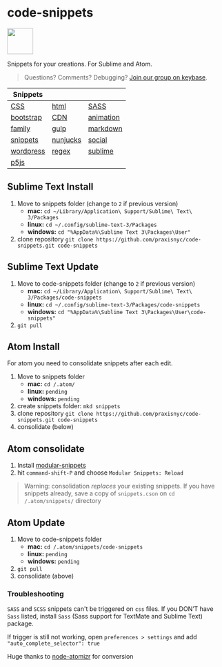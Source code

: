 # code-snippets

<a href="https://praxis.nyc"><img src="https://praxis.nyc/assets/favicons/apple-touch-icon.png" width="60px" height="60px" /></a>

Snippets for your creations. For Sublime and Atom.

> Questions? Comments? Debugging? [Join our group on keybase](https://keybase.io/team/praxis_nyc).

|Snippets|||
|---|---|---|
|[CSS](https://github.com/praxisnyc/code-snippets/tree/master/CSS#requirements)|[html](https://github.com/praxisnyc/code-snippets/tree/master/html#requirements)|[SASS](https://github.com/praxisnyc/code-snippets/tree/master/SASS#requirements)|
|[bootstrap](https://github.com/praxisnyc/code-snippets/tree/master/bootstrap#requirements)|[CDN](https://github.com/praxisnyc/code-snippets/tree/master/CDN#requirements)|[animation](https://github.com/praxisnyc/code-snippets/tree/master/animation#requirements)|
|[family](https://github.com/praxisnyc/code-snippets/tree/master/family#requirements)|[gulp](https://github.com/praxisnyc/code-snippets/tree/master/gulp#requirements)|[markdown](https://github.com/praxisnyc/code-snippets/tree/master/markdown#requirements)|
|[snippets](https://github.com/praxisnyc/code-snippets/tree/master/snippets#requirements)|[nunjucks](https://github.com/praxisnyc/code-snippets/tree/master/nunjucks#requirements)|[social](https://github.com/praxisnyc/code-snippets/tree/master/social#requirements)|
|[wordpress](https://github.com/praxisnyc/code-snippets/tree/master/wordpress#requirements)|[regex](https://github.com/praxisnyc/code-snippets/tree/master/regex#requirements)|[sublime](https://github.com/praxisnyc/code-snippets/tree/master/sublime#requirements)|
|[p5js](https://github.com/praxisnyc/code-snippets/tree/master/p5js#requirements)|


## Sublime Text Install

1. Move to snippets folder (change to `2` if previous version)
	- **mac:** `cd ~/Library/Application\ Support/Sublime\ Text\ 3/Packages`
	- **linux:** `cd ~/.config/sublime-text-3/Packages`
	- **windows:** `cd "%AppData%\Sublime Text 3\Packages\User"`
2. clone repository `git clone https://github.com/praxisnyc/code-snippets.git code-snippets`


## Sublime Text Update

1. Move to code-snippets folder (change to `2` if previous version)
	- **mac:** `cd ~/Library/Application\ Support/Sublime\ Text\ 3/Packages/code-snippets`
	- **linux:** `cd ~/.config/sublime-text-3/Packages/code-snippets`
	- **windows:** `cd "%AppData%\Sublime Text 3\Packages\User\code-snippets"`
2. `git pull`

## Atom Install

For atom you need to consolidate snippets after each edit.

1. Move to snippets folder
	- **mac:** `cd /.atom/`
	- **linux:** `pending`
	- **windows:** `pending`
2. create snippets folder: `mkd snippets`
3. clone repository `git clone https://github.com/praxisnyc/code-snippets.git code-snippets`
4. consolidate (below)

## Atom consolidate


1. Install [modular-snippets](https://atom.io/packages/modular-snippets)
2. hit `command-shift-P` and choose `Modular Snippets: Reload`

> Warning: consolidation *replaces* your existing snippets. If you have snippets already, save a copy of `snippets.cson` on `cd /.atom/snippets/` directory

## Atom Update

1. Move to code-snippets folder
	- **mac:** `cd /.atom/snippets/code-snippets`
	- **linux:** `pending`
	- **windows:** `pending`
3. `git pull`
4. consolidate (above)

### Troubleshooting

`SASS` and `SCSS` snippets can't be triggered on `css` files. If you DON’T have `Sass` listed, install `Sass` (Sass support for TextMate and Sublime Text) package.

If trigger is still not working, open `preferences > settings` and add `"auto_complete_selector": true`

Huge thanks to [node-atomizr](https://www.npmjs.com/package/node-atomizr) for conversion
